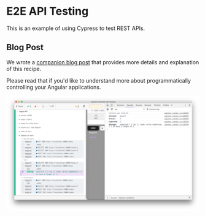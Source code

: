 # E2E API Testing

This is an example of using Cypress to test REST APIs.

## Blog Post

We wrote a [companion blog post](https://www.cypress.io/blog/2017/11/07/Add-GUI-to-Your-E2E-API-Tests) that provides more details and explanation of this recipe.

Please read that if you'd like to understand more about programmatically controlling your Angular applications.

![API testing using Cypress](img/demo.png)
